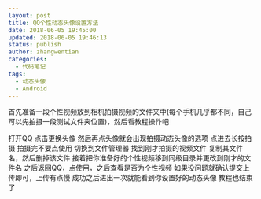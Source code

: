 ```yaml
---
layout: post
title: QQ个性动态头像设置方法
date: 2018-06-05 19:45:00
updated: 2018-06-05 19:46:13
status: publish
author: zhangwentian
categories: 
  - 代码笔记
tags: 
  - 动态头像
  - Android
---
```



首先准备一段个性视频放到相机拍摄视频的文件夹中(每个手机几乎都不同，自己可以先拍摄一段测试文件夹位置)，然后看教程操作吧

打开QQ
点击更换头像
然后再点头像就会出现拍摄动态头像的选项
点进去长按拍摄
拍摄完不要点使用
切换到文件管理器
找到刚才拍摄的视频文件
复制其文件名，然后删掉该文件
接着把你准备好的个性视频移到同级目录并更改到刚才的文件名
之后返回QQ，点使用，之后查看是否为个性视频
如果没问题就确认提交上传即可，上传有点慢
成功之后进出一次就能看到你设置好的动态头像
教程也结束了